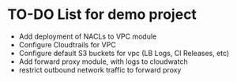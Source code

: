 # TO-DO List for demo project

 * Add deployment of NACLs to VPC module
 * Configure Cloudtrails for VPC
 * Configure default S3 buckets for vpc (LB Logs, CI Releases, etc)
 * Add forward proxy module, with logs to cloudwatch
 * restrict outbound network traffic to forward proxy